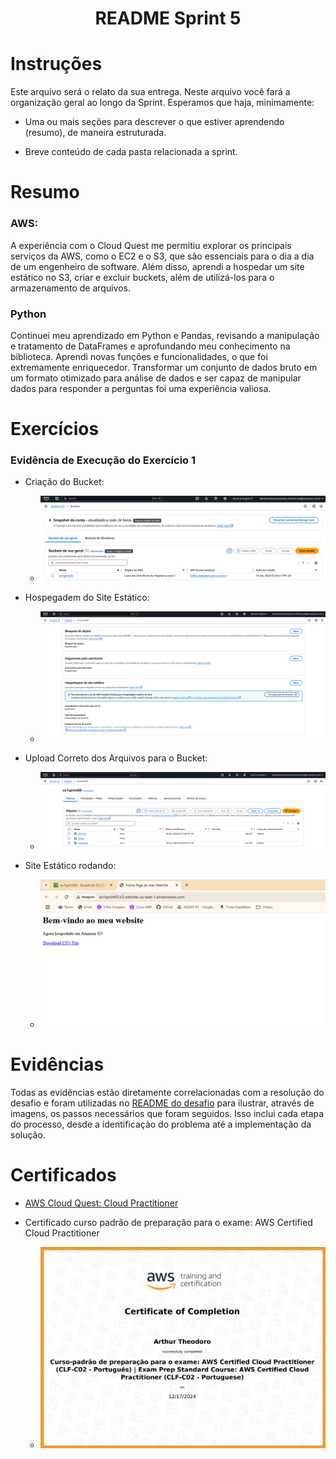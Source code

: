 <h1 align="center">README Sprint 5</h1>

# Instruções

Este arquivo será o relato da sua entrega. Neste arquivo você fará a organização geral ao longo da Sprint. Esperamos que haja, minimamente:

- Uma ou mais seções para descrever o que estiver aprendendo (resumo), de maneira estruturada.

- Breve conteúdo de cada pasta relacionada a sprint.

# Resumo

### AWS:
A experiência com o Cloud Quest me permitiu explorar os principais serviços da AWS, como o EC2 e o S3, que são essenciais para o dia a dia de um engenheiro de software. Além disso, aprendi a hospedar um site estático no S3, criar e excluir buckets, além de utilizá-los para o armazenamento de arquivos.

### Python 
Continuei meu aprendizado em Python e Pandas, revisando a manipulação e tratamento de DataFrames e aprofundando meu conhecimento na biblioteca. Aprendi novas funções e funcionalidades, o que foi extremamente enriquecedor. Transformar um conjunto de dados bruto em um formato otimizado para análise de dados e ser capaz de manipular dados para responder a perguntas foi uma experiência valiosa.

# Exercícios


### Evidência de Execução do Exercício 1
- Criação do Bucket:
    - ![bucket Criado](./Exercicios/Evidencias-Exercicio/1BucketCriado.png)

- Hospegadem do Site Estático:
    - ![hospedagem do Site Estático](./Exercicios/Evidencias-Exercicio/2HospedagemSiteEstatico.png)

- Upload Correto dos Arquivos para o Bucket:
    - ![Arquivos Upados](./Exercicios/Evidencias-Exercicio/3ArquiviosUpados.png)


- Site Estático rodando: 
    - ![Site rodando](./Exercicios/Evidencias-Exercicio/4SiteRodando.png)

# Evidências


Todas as evidências estão diretamente correlacionadas com a resolução do desafio e foram utilizadas no [README do desafio](./Desafio/README.md) para ilustrar, através de imagens, os passos necessários que foram seguidos. Isso inclui cada etapa do processo, desde a identificação do problema até a implementação da solução.



# Certificados


- [AWS Cloud Quest: Cloud Practitioner](https://www.credly.com/badges/13fece18-9c7c-4173-a111-9a1e7577b5b5/public_url)

- Certificado curso padrão de preparação para o exame: AWS Certified Cloud Practitioner 
    - ![Cerficicado curso de preparação para o exame](./Certificados/Certificado-Preparacao-Exame.png)

